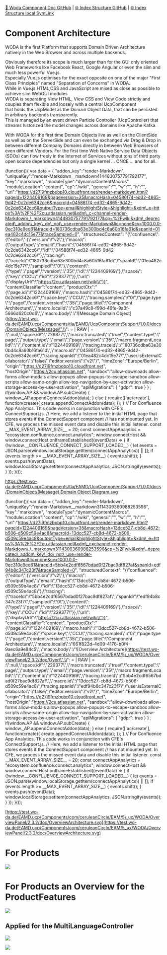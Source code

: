 [📁 Woda Component Doc GitHub](/cerulean-circle-unlimited-2cu/product/development/woda/woda-component-doc.md) | [🌐 Index Structure GitHub](/cerulean-circle-unlimited-2cu/product/development/woda/woda-component-doc/component-architecture.md) | [🌐 Index Structure local SymLink](./component-architecture.entry.md)

# Component Architecture

WODA is the first Platform that supports Domain Driven Architecture natively in the Web Browser and across multiple backends.

Obviously therefore its scope is much larger than for the GUI only oriented Web Frameworks like Facebook React, Google Angular or even the slim and much less powerful Vue.js.  
Especially Vue.js optimises for the exact opposite on one of the major "First Class Principles" named "Separation of Concerns" in WODA.  
While in Vue.js HTML,CSS and JavaScript are mixed as close as possible to achieve slim WebGUI modules  
WODA is separating View HTML, View CSS and View Code strictly and couples them flexible and loosely with a central UcpComponent  
that holds the UcpModel as the Domain Object Data, that can be persisted in arbitrary backends transparently.  
This is managed by an event driven Particle Controller (UcpController) that streams historized the model changes across domains like Apache Kafka.  

With WODA for the first time Domain Objects live as well on the ClientSide as well as on the ServerSide and can even be exchanged via Drag & Drop in between different Company Domains directly in between Web Browsers of even different Vendors. For the first time Web Native Service Data Objects (SDOs) can flow freely in the Internet of Services without tons of third party open source dependencies but only a single kernel … ONCE … and for all.

(function(){ var data = { "addon\_key":"render-Markdown", "uniqueKey":"render-Markdown\_\_markdown4144830757791792177", "key":"markdown", "moduleType":"dynamicContentMacros", "moduleLocation":"content", "cp":"/wiki", "general":"", "w":"", "h":"", "url":"https://d27i9fmzbobp10.cloudfront.net/render-markdown.html?pageId=1224409169&pageVersion=35&macroHash=04586f74-ed32-4865-9d42-0c2de6342cc6&macroId=04586f74-ed32-4865-9d42-0c2de6342cc6&outputType=email&highlightStyle=&highlight=&xdm\_e=https%3A%2F%2F2cu.atlassian.net&xdm\_c=channel-render-Markdown\_\_markdown4144830757791792177&cp=%2Fwiki&xdm\_deprecated\_addon\_key\_do\_not\_use=render-Markdown&lic=none&cv=1000.0.0-9ec310e9ed61&traceId=180736cdba63e300bd4c8a60b16fa61d&spanId=01ea482c4dc15e77&traceSampled=0", "structuredContext": "{\\"confluence\\":{\\"editor\\":{\\"version\\":\\"v2\\"},\\"macro\\":{\\"outputType\\":\\"email\\",\\"hash\\":\\"04586f74-ed32-4865-9d42-0c2de6342cc6\\",\\"id\\":\\"04586f74-ed32-4865-9d42-0c2de6342cc6\\"},\\"tracing\\":{\\"traceId\\":\\"180736cdba63e300bd4c8a60b16fa61d\\",\\"spanId\\":\\"01ea482c4dc15e77\\",\\"sampled\\":\\"0\\"},\\"content\\":{\\"type\\":\\"page\\",\\"version\\":\\"35\\",\\"id\\":\\"1224409169\\"},\\"space\\":{\\"key\\":\\"CCU\\",\\"id\\":\\"229377\\"}},\\"url\\":{\\"displayUrl\\":\\"https://2cu.atlassian.net/wiki\\"}}", "contentClassifier":"content", "productCtx":"{\\"page.id\\":\\"1224409169\\",\\"macro.hash\\":\\"04586f74-ed32-4865-9d42-0c2de6342cc6\\",\\"space.key\\":\\"CCU\\",\\"tracing.sampled\\":\\"0\\",\\"page.type\\":\\"page\\",\\"content.version\\":\\"35\\",\\"page.title\\":\\"Component Architecture\\",\\"macro.localId\\":\\"c37a49c8-f99d-46fe-9a3f-5666d620c0d6\\",\\"macro.body\\":\\"!\[Message Domain Object\](https://test.wo-da.de/EAMD.ucp/Components/tla/EAMD/UcpComponentSupport/1.0.0/docs/DomainObject/(Message\\",\\": = | RAW | = :\\":null,\\"space.id\\":\\"229377\\",\\"macro.truncated\\":\\"true\\",\\"content.type\\":\\"page\\",\\"output.type\\":\\"email\\",\\"page.version\\":\\"35\\",\\"macro.fragmentLocalId\\":\\"\\",\\"content.id\\":\\"1224409169\\",\\"tracing.traceId\\":\\"180736cdba63e300bd4c8a60b16fa61d\\",\\"macro.id\\":\\"04586f74-ed32-4865-9d42-0c2de6342cc6\\",\\"tracing.spanId\\":\\"01ea482c4dc15e77\\",\\"user.isExternalCollaborator\\":\\"false\\",\\"editor.version\\":\\"v2\\"}", "timeZone":"Europe/Berlin", "origin":"https://d27i9fmzbobp10.cloudfront.net", "hostOrigin":"https://2cu.atlassian.net", "sandbox":"allow-downloads allow-forms allow-modals allow-popups allow-popups-to-escape-sandbox allow-scripts allow-same-origin allow-top-navigation-by-user-activation allow-storage-access-by-user-activation", "apiMigrations": { "gdpr": true } } ; if(window.AP && window.AP.subCreate) { window.\_AP.appendConnectAddon(data); } else { require(\['ac/create'\], function(create){ create.appendConnectAddon(data); }); } // For Confluence App Analytics. This code works in conjunction with CFE's ConnectSupport.js. // Here, we add a listener to the initial HTML page that stores events if the ConnectSupport component // has not mounted yet. In CFE, we process the missed event data and disable this initial listener. const \_\_MAX\_EVENT\_ARRAY\_SIZE\_\_ = 20; const connectAppAnalytics = "ecosystem.confluence.connect.analytics"; window.connectHost && window.connectHost.onIframeEstablished((eventData) => { if (!window.\_\_CONFLUENCE\_CONNECT\_SUPPORT\_LOADED\_\_) { let events = JSON.parse(window.localStorage.getItem(connectAppAnalytics)) || \[\]; if (events.length >= \_\_MAX\_EVENT\_ARRAY\_SIZE\_\_) { events.shift(); } events.push(eventData); window.localStorage.setItem(connectAppAnalytics, JSON.stringify(events)); } }); }());

[https://test.wo-da.de/EAMD.ucp/Components/tla/EAMD/UcpComponentSupport/1.0.0/docs/DomainObject/(Message) Domain Object Diagram.svg](https://test.wo-da.de/EAMD.ucp/Components/tla/EAMD/UcpComponentSupport/1.0.0/docs/DomainObject/(Message)%20Domain%20Object%20Diagram.svg)

(function(){ var data = { "addon\_key":"render-Markdown", "uniqueKey":"render-Markdown\_\_markdown3114309360988253596", "key":"markdown", "moduleType":"dynamicContentMacros", "moduleLocation":"content", "cp":"/wiki", "general":"", "w":"", "h":"", "url":"https://d27i9fmzbobp10.cloudfront.net/render-markdown.html?pageId=1224409169&pageVersion=35&macroHash=13dcc527-cb8d-4672-b506-d509c59e4ac8&macroId=13dcc527-cb8d-4672-b506-d509c59e4ac8&outputType=email&highlightStyle=&highlight=&xdm\_e=https%3A%2F%2F2cu.atlassian.net&xdm\_c=channel-render-Markdown\_\_markdown3114309360988253596&cp=%2Fwiki&xdm\_deprecated\_addon\_key\_do\_not\_use=render-Markdown&lic=none&cv=1000.0.0-9ec310e9ed61&traceId=5bb4e2cdf6567bdad0f27bac9df827af&spanId=edf94b8c347c23f7&traceSampled=0", "structuredContext": "{\\"confluence\\":{\\"editor\\":{\\"version\\":\\"v2\\"},\\"macro\\":{\\"outputType\\":\\"email\\",\\"hash\\":\\"13dcc527-cb8d-4672-b506-d509c59e4ac8\\",\\"id\\":\\"13dcc527-cb8d-4672-b506-d509c59e4ac8\\"},\\"tracing\\":{\\"traceId\\":\\"5bb4e2cdf6567bdad0f27bac9df827af\\",\\"spanId\\":\\"edf94b8c347c23f7\\",\\"sampled\\":\\"0\\"},\\"content\\":{\\"type\\":\\"page\\",\\"version\\":\\"35\\",\\"id\\":\\"1224409169\\"},\\"space\\":{\\"key\\":\\"CCU\\",\\"id\\":\\"229377\\"}},\\"url\\":{\\"displayUrl\\":\\"https://2cu.atlassian.net/wiki\\"}}", "contentClassifier":"content", "productCtx":"{\\"page.id\\":\\"1224409169\\",\\"macro.hash\\":\\"13dcc527-cb8d-4672-b506-d509c59e4ac8\\",\\"space.key\\":\\"CCU\\",\\"tracing.sampled\\":\\"0\\",\\"page.type\\":\\"page\\",\\"content.version\\":\\"35\\",\\"page.title\\":\\"Component Architecture\\",\\"macro.localId\\":\\"661f822d-4d09-4176-b0f4-9aec6a9e84c5\\",\\"macro.body\\":\\"!\[Overview Architecture\](https://test.wo-da.de/EAMD.ucp/Components/com/ceruleanCircle/EAM/5\_ux/WODA/OverviewPanel/2.3.2/doc/Over\\",\\": = | RAW | = :\\":null,\\"space.id\\":\\"229377\\",\\"macro.truncated\\":\\"true\\",\\"content.type\\":\\"page\\",\\"output.type\\":\\"email\\",\\"page.version\\":\\"35\\",\\"macro.fragmentLocalId\\":\\"\\",\\"content.id\\":\\"1224409169\\",\\"tracing.traceId\\":\\"5bb4e2cdf6567bdad0f27bac9df827af\\",\\"macro.id\\":\\"13dcc527-cb8d-4672-b506-d509c59e4ac8\\",\\"tracing.spanId\\":\\"edf94b8c347c23f7\\",\\"user.isExternalCollaborator\\":\\"false\\",\\"editor.version\\":\\"v2\\"}", "timeZone":"Europe/Berlin", "origin":"https://d27i9fmzbobp10.cloudfront.net", "hostOrigin":"https://2cu.atlassian.net", "sandbox":"allow-downloads allow-forms allow-modals allow-popups allow-popups-to-escape-sandbox allow-scripts allow-same-origin allow-top-navigation-by-user-activation allow-storage-access-by-user-activation", "apiMigrations": { "gdpr": true } } ; if(window.AP && window.AP.subCreate) { window.\_AP.appendConnectAddon(data); } else { require(\['ac/create'\], function(create){ create.appendConnectAddon(data); }); } // For Confluence App Analytics. This code works in conjunction with CFE's ConnectSupport.js. // Here, we add a listener to the initial HTML page that stores events if the ConnectSupport component // has not mounted yet. In CFE, we process the missed event data and disable this initial listener. const \_\_MAX\_EVENT\_ARRAY\_SIZE\_\_ = 20; const connectAppAnalytics = "ecosystem.confluence.connect.analytics"; window.connectHost && window.connectHost.onIframeEstablished((eventData) => { if (!window.\_\_CONFLUENCE\_CONNECT\_SUPPORT\_LOADED\_\_) { let events = JSON.parse(window.localStorage.getItem(connectAppAnalytics)) || \[\]; if (events.length >= \_\_MAX\_EVENT\_ARRAY\_SIZE\_\_) { events.shift(); } events.push(eventData); window.localStorage.setItem(connectAppAnalytics, JSON.stringify(events)); } }); }());

[https://test.wo-da.de/EAMD.ucp/Components/com/ceruleanCircle/EAM/5\_ux/WODA/OverviewPanel/2.3.2/doc/OverviewArchitecture.svg](https://test.wo-da.de/EAMD.ucp/Components/com/ceruleanCircle/EAM/5_ux/WODA/OverviewPanel/2.3.2/doc/OverviewArchitecture.svg)

# For Products

![](https://render.powerplantuml.com/svg/dLLTRziW57tdL_1eIqr-mBHKxJnDwZOrrIBrQI_8N6T862p0gIprnmziOWDcLheyH70vz-ESUmqFsX1b-fOZX4woXSUkmxjx_A8axMlp2P_1F0cB4JKKvPu9Pefo1dxUxHQajaQ_kNh4COyNK1S6Rr_14CRr3R5N7f9kHvHqJoWjaZ9Ab02plXeChdkbG9XAjfqKTe5odZFZ5BstXAfU6zb-Ozo0AjQ98yNg08lVtp65XlJSJ8R_JUrCe8YHDwPVy449Yn5bwvXA73MB28UCIeGyjS31TcTQLehPVqQAPjp-WE4EJyjNmdlRibpQfQmWTK0uPLIYW5tYRojPjfKK3JiNzMmOwwcJysjbXmC-kQ_6isBYZ0-7ZxMhOO9-6HAzF3pKAmIu7ZzodkYtkBdcvloG-mMnGnLInNoEL1cTfDaA4UMQ5V2BlGAZ65p04I6rXSSYtAt2bNOiVmjCEbOHHzxfbfcsgnxVJyVdTP29XJlB35RqKKmp2FGdq-ROUBCUU-wdsTuzV03gMlwndaiFHZc5NAHNUsW7Km-YnkEr_0i47UVBoe-ub1rcubyLuZHIV8qJ3cfuCj2wemmu4Y51RyPU2ZT_c1wltzYzH9O5YiPdvTh5XkqM1U19pbjkzxcunBj4so-EKRrznXui1Vj6_WK0)

# For Products an Overview for the ProductFeatures

![](https://render.powerplantuml.com/svg/pLTTRvim57tthx3o15BZ7n0rLRDabQgrQjLAVUgBXsyIIuwDZ4aNhVlliu4G4mo1JPhsWi3SUtm_3iUNsynGRVATG0YzgXqiqXHFR_2pLYnFp0nlmDnBQoCJY6B29JTHVBAydavFffbTh1wEBa78W1snswnWJNDXtZXyHF6x94LWBo0PQ2utRjVAoGFpV6ROR7dM0ggzl5K7i5H2G6AuaYl84irJexIr_748fepNG4sk8UI5xHwTQ8t4AMDVzo3D0yyCID3HHCb7nK0ijrHkO79Lf51UYPBEBDbAkW7odKiMkUNORXRAo3MY9oMpXSwtgAj4JtlGUtk_0aEvoC9Sm1X_Vc9yhIhZAIkiyGTy0IgdIRthV5BLqAKrkUbAehMfOWWD3r4nOgiSzUKRepEl85061YUvrhPTIxLBbRGtb-fuZdlTpxDp-2fossGK2d4CaktKCi-CsjrnOIpHua4ClIiRD3koVHIC9mKrJk8vEvgmidlbGg1Sq_ua-y125IjV5RrifE4ZsLfNa9w3RKHvkzJSNZcDriNZDpXSuVBsZOeSuh2lwmDeQaDVAhdccoYf5np2kyJ9cKM5XkPp_EfahqApkeVdyv5aQBDXRTLZ8OHJLOn_zaWPsRiuVWtLi-wDXl5aXeNLWgTrapOP6ikCWIXUatm649gcuX05GU9mB4UOaWh07i81k7PM15cuFO2vRlxjjtrKsZ_xf6jlrBHe-xWmouELPWUPuFPvB9HACPSNoe0xS4DHRgW0VRWti7CMtQuXiJdp7R7lATFYv7Kot0IBaKsxLR5s42UWDBYEHkfd1yg8nb-AY8Hc4fVsWZ5WvnD9_Q8naFoBS5vWPvaxCA2n-j7Lh463GasPC4gC1aywzfXQFJs-06M7UjJrME7FkcbhAJoI1-oSA7c5SoTf-QZB4XSIrKVJpfPwg54bD_70a-GOADcvSPXuao99ysnRmxbeirHmEu0IGie3qrdXF6NKLC5xlmcz8t71e6VQKDTo4cUN1gRstBcl1tO7OFt_bwFSnY7y2b79i2vKt3rigDLlLpI4RksY_G_y3G00)

## Applied for the MultiLanguageController

![](https://render.powerplantuml.com/svg/fP913e8m44NtFSKiDGPFO0m9n8qQ5qRt5GTiKbfI2eQeTxTDIqA9i95L--SnV_waSQsfqat92M52eyffXh1Zt1m7mXcfoXv3GIezk9vQL2t3PugQCZue71kksO6Aeg454f9nMjUGOawDxbsS5e2955f9pb4v1bu4O0MtRe_TOkdF5ZQNpto3aUTeqDyJcI_aOFEEeeaMRZLWaFMwH_owx9961RisdoaezCuMSDBLM40KRODVIP3ITPWAVicgH9QL52Yq2_0tsK_f4ypPzsYCucvUrnS0)

![](https://render.powerplantuml.com/svg/pLV1RgCm4Btp5LPE83LyGDLKpIPRgTfMhTgefroyU99OCWOPaswqtNzV3n020KnesjLU4h1ddfzdXkVnJQAfqcae76SQnsHyJHxkPvTa3VfEcYaPWElvN7BjUfd1rNYSM-odQsxxGT_ups55Kw5VERovtbBwsKBF81aeBjS6pZ4kXUUKXLoYPHsY72wiotTqcqL2GA1v9EUG18h7Eb9FAlgrQsM_b6G5LASAslmyfnEjt1jbxFiMfBxdYGO9oXr5yY5Y86ORAjSmkY1wmvEBfSG_Fv9e5smaNOF_aqlcuh1tl0yCfsKZUWETiuwTyq9HcN2SN40O2whXSXy13EqiJNGKtdAXpKvisqU6RLX11O2ylnEMfpiV-0HgBq1Li2cIFvpUCSXNKCo1pgHu06bIT1wteBPcQWwQSf7qb7rtUeznUihEdjipITKIEv1OVrO_9MBdaBFcyrZ3ZbPerrs3ivHNKM4wPfajUODlGEKuAFbCHiLkK7X6rqsTQImMCR-sNZyzus5aqBN9ab6urhfjO2MWJQ4fPIHr5eLn9Cr3Z-8r4t9jB-CwUi7ToF30Cca0DR-mB__4yfaiRBMbgq26He5OSJ2RpXzdYfjVJjrLzle3TXSaVtob8WMltHSt3OeQvhD8hlZQ3Se1H33dQd1aKQ0vambvmJE_G3E7FfbC1aQ-6VgLEKkdGc1BGSXlovdkRv77dnDEzkurUbGzynRcStjScK6M1lesvvCCheTs54iTLFFkqpWMExSLert6zYXv_e7TPwwBnO6_oLvH3rC41pOyUOsuxZNiusTlYT0qQdT5ndbZIPET34Yp2nLH51CkZqFHG7A81RwBzveAKBix3I5QsI6w-eGX63qno5fJLC4wfkUOW3XjCMtdT03iddC-q15Pq0PMp2aC_RQE7aCoPGpOlfydHJjVJjIw-Nz9wnb2K_ud4XkgFvRGdtAObuNLZTDszMbh2kQF3yz0sIwx7XOgUxWVLb_g5zBQ3CfN9JHumkQlAWyYYfcjFgsvgm2xXJ2TSe74Np_46wDVwTJyE4qs9GmIJMB1JJlc-xw7sq0ZaiRCKCXexw_DrcjZLXbFj2Q_-JsLkJrScqtVjhpD8e3h_Iydkw4Xgi6XaX6LIJk-hAaHTOpNZHbAG_4N)
